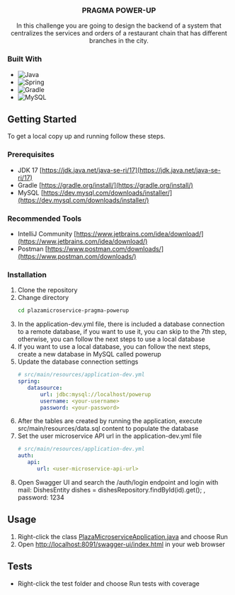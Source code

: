<br />
<div align="center">
<h3 align="center">PRAGMA POWER-UP</h3>
  <p align="center">
    In this challenge you are going to design the backend of a system that centralizes the services and orders of a restaurant chain that has different branches in the city.
  </p>
</div>

### Built With

* ![Java](https://img.shields.io/badge/java-%23ED8B00.svg?style=for-the-badge&logo=java&logoColor=white)
* ![Spring](https://img.shields.io/badge/Spring-6DB33F?style=for-the-badge&logo=spring&logoColor=white)
* ![Gradle](https://img.shields.io/badge/Gradle-02303A.svg?style=for-the-badge&logo=Gradle&logoColor=white)
* ![MySQL](https://img.shields.io/badge/MySQL-00000F?style=for-the-badge&logo=mysql&logoColor=white)


<!-- GETTING STARTED -->
## Getting Started

To get a local copy up and running follow these steps.

### Prerequisites

* JDK 17 [https://jdk.java.net/java-se-ri/17](https://jdk.java.net/java-se-ri/17)
* Gradle [https://gradle.org/install/](https://gradle.org/install/)
* MySQL [https://dev.mysql.com/downloads/installer/](https://dev.mysql.com/downloads/installer/)

### Recommended Tools
* IntelliJ Community [https://www.jetbrains.com/idea/download/](https://www.jetbrains.com/idea/download/)
* Postman [https://www.postman.com/downloads/](https://www.postman.com/downloads/)

### Installation

1. Clone the repository
2. Change directory
   ```sh
   cd plazamicroservice-pragma-powerup
   ```
3. In the application-dev.yml file, there is included a database connection to a remote database, if you want to use it, you can skip to the 7th step, otherwise, you can follow the next steps to use a local database
4. If you want to use a local database, you can follow the next steps, create a new database in MySQL called powerup
5. Update the database connection settings
   ```yml
   # src/main/resources/application-dev.yml
   spring:
      datasource:
          url: jdbc:mysql://localhost/powerup
          username: <your-username>
          password: <your-password>
   ```
6. After the tables are created by running the application, execute src/main/resources/data.sql content to populate the database
7. Set the user microservice API url in the application-dev.yml file
   ```yml
   # src/main/resources/application-dev.yml
   auth:
      api:
         url: <user-microservice-api-url>
   ```
8. Open Swagger UI and search the /auth/login endpoint and login with mail:         DishesEntity dishes = dishesRepository.findById(id).get();
   , password: 1234

<!-- USAGE -->
## Usage

1. Right-click the class [PlazaMicroserviceApplication.java](src%2Fmain%2Fjava%2Fcom%2Fpragma%2Fpowerup%2Fplazamicroservice%2FPlazaMicroserviceApplication.java) and choose Run
2. Open [http://localhost:8091/swagger-ui/index.html](http://localhost:8091/swagger-ui/index.html) in your web browser

<!-- ROADMAP -->
## Tests

- Right-click the test folder and choose Run tests with coverage
